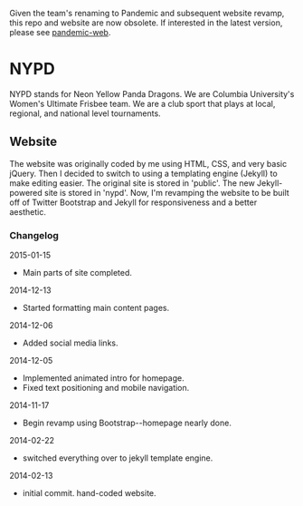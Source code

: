 Given the team's renaming to Pandemic and subsequent website revamp, this repo and website are now obsolete. If interested in the latest version, please see [pandemic-web](https://github.com/phanieste/pandemic-web).

NYPD
======
NYPD stands for Neon Yellow Panda Dragons. We are Columbia University's Women's Ultimate Frisbee team. We are a club sport that plays at local, regional, and national level tournaments.


Website
------
The website was originally coded by me using HTML, CSS, and very basic jQuery. Then I decided to switch to using a templating engine (Jekyll) to make editing easier. The original site is stored in 'public'. The new Jekyll-powered site is stored in 'nypd'. Now, I'm revamping the website to be built off of Twitter Bootstrap and Jekyll for responsiveness and a better aesthetic.


### Changelog

2015-01-15
  * Main parts of site completed.

2014-12-13 
  * Started formatting main content pages.

2014-12-06
  * Added social media links.

2014-12-05
  * Implemented animated intro for homepage.
  * Fixed text positioning and mobile navigation.

2014-11-17
  * Begin revamp using Bootstrap--homepage nearly done.

2014-02-22
  * switched everything over to jekyll template engine.

2014-02-13
  * initial commit. hand-coded website.
